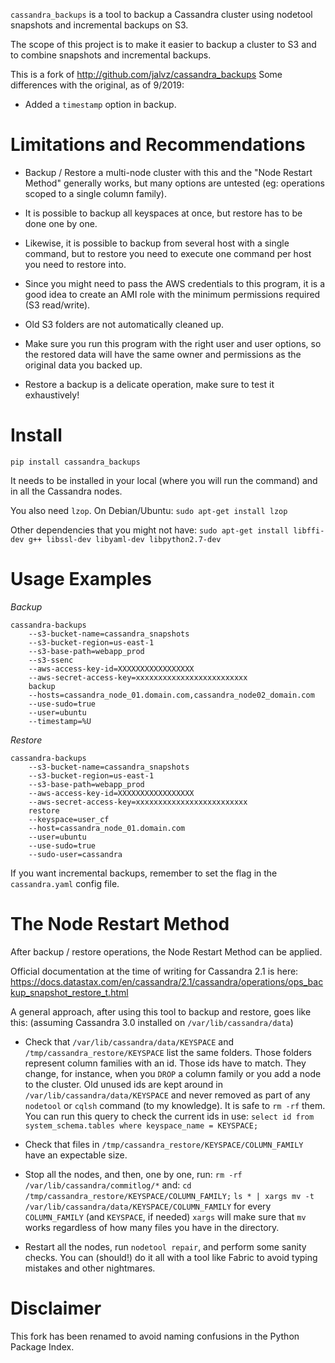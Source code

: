 `cassandra_backups` is a tool to backup a Cassandra cluster using nodetool snapshots and
incremental backups on S3.

The scope of this project is to make it easier to backup a cluster to S3 and to combine
snapshots and incremental backups.

This is a fork of http://github.com/jalvz/cassandra_backups
Some differences with the original, as of 9/2019:

 * Added a `timestamp` option in backup.


Limitations and Recommendations
===============================

* Backup / Restore a multi-node cluster with this and the "Node Restart Method" generally works,
but many options are untested (eg: operations scoped to a single column family).

* It is possible to backup all keyspaces at once, but restore has to be done one by one.

* Likewise, it is possible to backup from several host with a single command, but to restore
you need to execute one command per host you need to restore into.

* Since you might need to pass the AWS credentials to this program, it is a good idea to create
an AMI role with the minimum permissions required (S3 read/write).

* Old S3 folders are not automatically cleaned up.

* Make sure you run this program with the right user and user options, so the restored data will
have the same owner and permissions as the original data you backed up.

* Restore a backup is a delicate operation, make sure to test it exhaustively!


Install
=======

`pip install cassandra_backups`

It needs to be installed in your local (where you will run the command) and in all
the Cassandra nodes.

You also need `lzop`. On Debian/Ubuntu:
`sudo apt-get install lzop`

Other dependencies that you might not have:
`sudo apt-get install libffi-dev g++ libssl-dev libyaml-dev libpython2.7-dev`


Usage Examples
==============

_Backup_

```
cassandra-backups
    --s3-bucket-name=cassandra_snapshots
    --s3-bucket-region=us-east-1
    --s3-base-path=webapp_prod
    --s3-ssenc
    --aws-access-key-id=XXXXXXXXXXXXXXXXX
    --aws-secret-access-key=xxxxxxxxxxxxxxxxxxxxxxxxx
    backup
    --hosts=cassandra_node_01.domain.com,cassandra_node02_domain.com
    --use-sudo=true
    --user=ubuntu
    --timestamp=%U
```


_Restore_

```
cassandra-backups
    --s3-bucket-name=cassandra_snapshots
    --s3-bucket-region=us-east-1
    --s3-base-path=webapp_prod
    --aws-access-key-id=XXXXXXXXXXXXXXXXX
    --aws-secret-access-key=xxxxxxxxxxxxxxxxxxxxxxxxx
    restore
    --keyspace=user_cf
    --host=cassandra_node_01.domain.com
    --user=ubuntu
    --use-sudo=true
    --sudo-user=cassandra
```


If you want incremental backups, remember to set the flag in the `cassandra.yaml` config file.


The Node Restart Method
=======================

After backup / restore operations, the Node Restart Method can be applied.

Official documentation at the time of writing for Cassandra 2.1 is here:
https://docs.datastax.com/en/cassandra/2.1/cassandra/operations/ops_backup_snapshot_restore_t.html

A general approach, after using this tool to backup and restore, goes like this:
(assuming Cassandra 3.0 installed on `/var/lib/cassandra/data`)

* Check that `/var/lib/cassandra/data/KEYSPACE` and `/tmp/cassandra_restore/KEYSPACE` list
  the same folders. Those folders represent column families with an id. Those ids have to match.
  They change, for instance, when you `DROP` a column family or you add a node to the cluster.
  Old unused ids are kept around in `/var/lib/cassandra/data/KEYSPACE` and never removed as part
  of any `nodetool` or `cqlsh` command (to my knowledge). It is safe to `rm -rf` them.
  You can run this query to check the current ids in use:
  `select id from system_schema.tables where keyspace_name = KEYSPACE;`

* Check that files in `/tmp/cassandra_restore/KEYSPACE/COLUMN_FAMILY` have an expectable size.

* Stop all the nodes, and then, one by one, run:
 `rm -rf /var/lib/cassandra/commitlog/*`
 and:
 `cd /tmp/cassandra_restore/KEYSPACE/COLUMN_FAMILY;`
 `ls * | xargs mv -t  /var/lib/cassandra/data/KEYSPACE/COLUMN_FAMILY`
 for every `COLUMN_FAMILY` (and `KEYSPACE`, if needed)
 `xargs` will make sure that `mv` works regardless of how many files you have in the directory.

* Restart all the nodes, run `nodetool repair`, and perform some sanity checks.
You can (should!) do it all with a tool like Fabric to avoid typing mistakes and other nightmares.


Disclaimer
==========

This fork has been renamed to avoid naming confusions in the Python Package Index.
